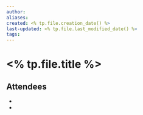 ```yaml
--- 
author: 
aliases: 
created: <% tp.file.creation_date() %> 
last-updated: <% tp.file.last_modified_date() %> 
tags: 
--- 
```

# <% tp.file.title %> 
## Attendees
- 
- 